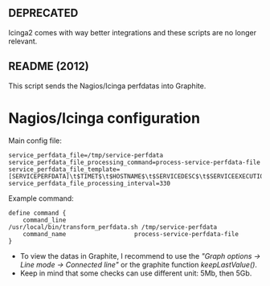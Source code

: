 ## DEPRECATED

Icinga2 comes with way better integrations and these scripts are no longer relevant.



## README (2012)
This script sends the Nagios/Icinga perfdatas into Graphite.


# Nagios/Icinga configuration

Main config file:

    service_perfdata_file=/tmp/service-perfdata
    service_perfdata_file_processing_command=process-service-perfdata-file
    service_perfdata_file_template=[SERVICEPERFDATA]\t$TIMET$\t$HOSTNAME$\t$SERVICEDESC$\t$SERVICEEXECUTIONTIME$\t$SERVICELATENCY$\t$SERVICEOUTPUT$\t$SERVICEPERFDATA$
    service_perfdata_file_processing_interval=330

Example command:

    define command {
        command_line                   /usr/local/bin/transform_perfdata.sh /tmp/service-perfdata
        command_name                   process-service-perfdata-file
    }



* To view the datas in Graphite, I recommend to use the *"Graph options -> Line mode -> Connected line"* or the graphite function *keepLastValue()*.
* Keep in mind that some checks can use different unit: 5Mb, then 5Gb.





